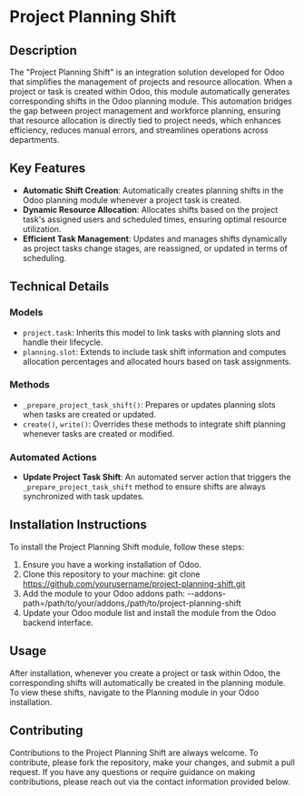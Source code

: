 # Project Planning Shift

## Description
The "Project Planning Shift" is an integration solution developed for Odoo that simplifies the management of projects and resource allocation. When a project or task is created within Odoo, this module automatically generates corresponding shifts in the Odoo planning module. This automation bridges the gap between project management and workforce planning, ensuring that resource allocation is directly tied to project needs, which enhances efficiency, reduces manual errors, and streamlines operations across departments.

## Key Features
- **Automatic Shift Creation**: Automatically creates planning shifts in the Odoo planning module whenever a project task is created.
- **Dynamic Resource Allocation**: Allocates shifts based on the project task's assigned users and scheduled times, ensuring optimal resource utilization.
- **Efficient Task Management**: Updates and manages shifts dynamically as project tasks change stages, are reassigned, or updated in terms of scheduling.

## Technical Details
### Models
- `project.task`: Inherits this model to link tasks with planning slots and handle their lifecycle.
- `planning.slot`: Extends to include task shift information and computes allocation percentages and allocated hours based on task assignments.

### Methods
- `_prepare_project_task_shift()`: Prepares or updates planning slots when tasks are created or updated.
- `create()`, `write()`: Overrides these methods to integrate shift planning whenever tasks are created or modified.

### Automated Actions
- **Update Project Task Shift**: An automated server action that triggers the `_prepare_project_task_shift` method to ensure shifts are always synchronized with task updates.

## Installation Instructions
To install the Project Planning Shift module, follow these steps:

1. Ensure you have a working installation of Odoo.
2. Clone this repository to your machine:
git clone https://github.com/yourusername/project-planning-shift.git
3. Add the module to your Odoo addons path:
--addons-path=/path/to/your/addons,/path/to/project-planning-shift
4. Update your Odoo module list and install the module from the Odoo backend interface.

## Usage
After installation, whenever you create a project or task within Odoo, the corresponding shifts will automatically be created in the planning module. To view these shifts, navigate to the Planning module in your Odoo installation.

## Contributing
Contributions to the Project Planning Shift are always welcome. To contribute, please fork the repository, make your changes, and submit a pull request. If you have any questions or require guidance on making contributions, please reach out via the contact information provided below.


